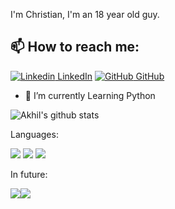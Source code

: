 I'm Christian, I'm an 18 year old guy.
## 📫 How to reach me: 
[![Linkedin](https://i.stack.imgur.com/gVE0j.png) LinkedIn](www.linkedin.com/in/every2nsi) [![GitHub](https://i.stack.imgur.com/tskMh.png) GitHub](https://github.com/Every2)




- 🌱 I’m currently Learning Python



![Akhil's github stats](https://github-readme-stats.vercel.app/api?username=Every2&show_icons=true&theme=dark)


Languages:


<img src = "https://img.shields.io/badge/-HTML5-E34F26?style=flat&logo=html5&logoColor=white"> <img src = "https://img.shields.io/badge/-CSS3-1572B6?style=flat&logo=css3&logoColor=white">
<img src="https://img.shields.io/badge/-Python-black?style=flat&logo=python&logoColor=white"> 

In future: 

<img src="https://img.shields.io/badge/-JavaScript-eed718?style=flat&logo=javascript&logoColor=ffffff"><img src="https://img.shields.io/badge/-MySQL-F29111?style=flat&logo=mysql&logoColor=FFFFFF">
